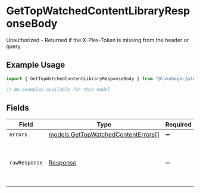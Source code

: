 # GetTopWatchedContentLibraryResponseBody

Unauthorized - Returned if the X-Plex-Token is missing from the header or query.

## Example Usage

```typescript
import { GetTopWatchedContentLibraryResponseBody } from "@lukehagar/plexjs";

// No examples available for this model
```

## Fields

| Field                                                                          | Type                                                                           | Required                                                                       | Description                                                                    |
| ------------------------------------------------------------------------------ | ------------------------------------------------------------------------------ | ------------------------------------------------------------------------------ | ------------------------------------------------------------------------------ |
| `errors`                                                                       | [models.GetTopWatchedContentErrors](../models/gettopwatchedcontenterrors.md)[] | :heavy_minus_sign:                                                             | N/A                                                                            |
| `rawResponse`                                                                  | [Response](https://developer.mozilla.org/en-US/docs/Web/API/Response)          | :heavy_minus_sign:                                                             | Raw HTTP response; suitable for custom response parsing                        |